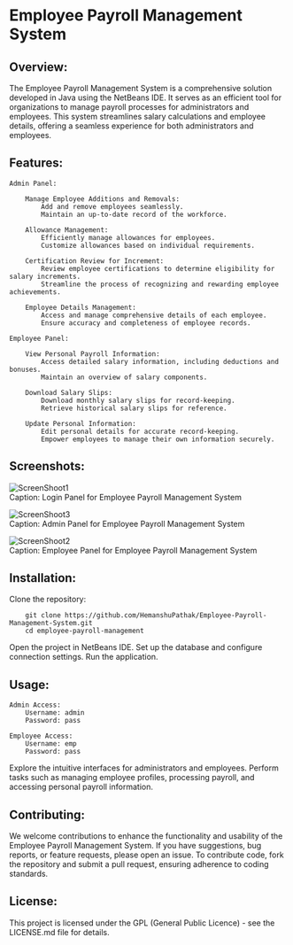 # Employee Payroll Management System

## Overview:
The Employee Payroll Management System is a comprehensive solution developed in Java using the NetBeans IDE. It serves as an efficient tool for organizations to manage payroll processes for administrators and employees. This system streamlines salary calculations and employee details, offering a seamless experience for both administrators and employees.

## Features:

    Admin Panel:

        Manage Employee Additions and Removals:
            Add and remove employees seamlessly.
            Maintain an up-to-date record of the workforce.

        Allowance Management:
            Efficiently manage allowances for employees.
            Customize allowances based on individual requirements.

        Certification Review for Increment:
            Review employee certifications to determine eligibility for salary increments.
            Streamline the process of recognizing and rewarding employee achievements.

        Employee Details Management:
            Access and manage comprehensive details of each employee.
            Ensure accuracy and completeness of employee records.

    Employee Panel:

        View Personal Payroll Information:
            Access detailed salary information, including deductions and bonuses.
            Maintain an overview of salary components.

        Download Salary Slips:
            Download monthly salary slips for record-keeping.
            Retrieve historical salary slips for reference.
            
        Update Personal Information:
            Edit personal details for accurate record-keeping.
            Empower employees to manage their own information securely.

## Screenshots:

![ScreenShoot1](https://github.com/HemanshuPathak/Employee-Payroll-Management-System/assets/44207076/0293de5c-b35d-448a-ba21-5dc901ccf1bc)    
    Caption: Login Panel for Employee Payroll Management System

![ScreenShoot3](https://github.com/HemanshuPathak/Employee-Payroll-Management-System/assets/44207076/de0ba156-ccf1-4f37-9317-5b46da7851d6)    
    Caption: Admin Panel for Employee Payroll Management System
      
![ScreenShoot2](https://github.com/HemanshuPathak/Employee-Payroll-Management-System/assets/44207076/d2d55c34-8a94-49f3-b78c-eea4edaa1ef7)    
    Caption: Employee Panel for Employee Payroll Management System

## Installation:

Clone the repository:
```
    git clone https://github.com/HemanshuPathak/Employee-Payroll-Management-System.git
    cd employee-payroll-management
```
Open the project in NetBeans IDE.
Set up the database and configure connection settings.
Run the application.

## Usage:

    Admin Access:
        Username: admin
        Password: pass

    Employee Access:
        Username: emp
        Password: pass

Explore the intuitive interfaces for administrators and employees. 
Perform tasks such as managing employee profiles, processing payroll, 
and accessing personal payroll information.

## Contributing:
We welcome contributions to enhance the functionality and usability of the Employee Payroll Management System. If you have suggestions, bug reports, or feature requests, please open an issue. To contribute code, fork the repository and submit a pull request, ensuring adherence to coding standards.

## License:
This project is licensed under the GPL (General Public Licence) - see the LICENSE.md file for details.
